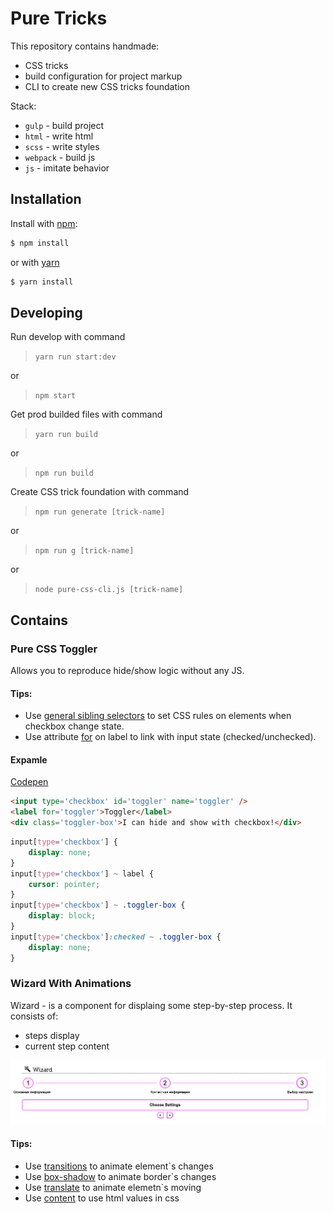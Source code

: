 # Pure Tricks

This repository contains handmade:
- CSS tricks
- build configuration for project markup
- CLI to create new CSS tricks foundation

Stack:
- `gulp` - build project
- `html` - write html
- `scss` - write styles
- `webpack` - build js
- `js` - imitate behavior


## Installation

Install with [npm](http://www.npmjs.com/):

```sh
$ npm install
```
or with [yarn](https://yarnpkg.com/)
```sh
$ yarn install
```

## Developing

Run develop with command
>`yarn run start:dev`

or

>`npm start`

Get prod builded files with command
>`yarn run build`

or

>`npm run build`

Create CSS trick foundation with command 
>`npm run generate [trick-name]`

or

>`npm run g [trick-name]`

or

>`node pure-css-cli.js [trick-name]`

## Contains

### Pure CSS Toggler

Allows you to reproduce hide/show logic without any JS.

#### Tips: 
 - Use [general sibling selectors](https://developer.mozilla.org/en-US/docs/Web/CSS/General_sibling_selectors)
to set CSS rules on elements when checkbox change state.
- Use attribute [for](https://developer.mozilla.org/en-US/docs/Web/HTML/Element/label)
on label to link with input state (checked/unchecked).

#### Expamle

[Codepen](https://codepen.io/xenikopa/pen/YzXaMYx)

```html
<input type='checkbox' id='toggler' name='toggler' />
<label for='toggler'>Toggler</label>
<div class='toggler-box'>I can hide and show with checkbox!</div>
```

```css
input[type='checkbox'] {
    display: none;
}
input[type='checkbox'] ~ label {
    cursor: pointer;
}
input[type='checkbox'] ~ .toggler-box {
    display: block;
}
input[type='checkbox']:checked ~ .toggler-box {
    display: none;
}
```

### Wizard With Animations

Wizard - is a component for displaing some step-by-step process. It consists of:

- steps display
- current step content

![Wizard](./assets/wizard.png)

#### Tips: 

- Use [transitions](https://developer.mozilla.org/ru/docs/Web/CSS/transition) to animate element`s changes
- Use [box-shadow](https://developer.mozilla.org/ru/docs/Web/CSS/box-shadow) to animate border`s changes
- Use [translate](https://developer.mozilla.org/en-US/docs/Web/CSS/transform-function/translate) to animate elemetn`s moving
- Use [content](https://developer.mozilla.org/ru/docs/Web/CSS/content) to use html values in css


